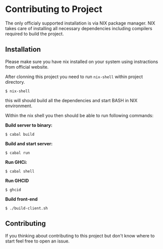 # Contributing to Project

The only officialy supported installation is via NIX package manager.
NIX takes care of installing all necessary dependencies including
compilers required to build the project.

## Installation

Please make sure you have nix installed on your system using instractions
from official website.

After clonning this project you need to run `nix-shell` within project directory.

```shell
$ nix-shell
```

this will should build all the dependencies and start BASH in NIX environment.

Within the nix shell you then should be able to run following commands:

**Build server to binary:**

```shell
$ cabal build
```

**Build and start server:**

```shell
$ cabal run
```

**Run GHCi:**

```shell
$ cabal shell
```

**Run GHCID**

```shell
$ ghci d
```

**Build front-end**

```shell
$ ./build-client.sh
```

## Contributing

If you thinking about contributing to this project but don't know where to start
feel free to open an issue.
